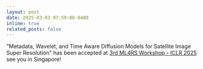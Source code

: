 ```yaml
---
layout: post
date: 2025-03-03 07:59:00-0400
inline: true
related_posts: false
---
```

"Metadata, Wavelet, and Time Aware Diffusion Models for Satellite Image Super Resolution" has been accepted at <a href="https://ml-for-rs.github.io/iclr2025/"> 3rd ML4RS Workshop - ICLR 2025</a> see you in Singapore!